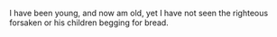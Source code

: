 I have been young, and now am old, yet I have not seen the righteous forsaken or his children begging for bread.
